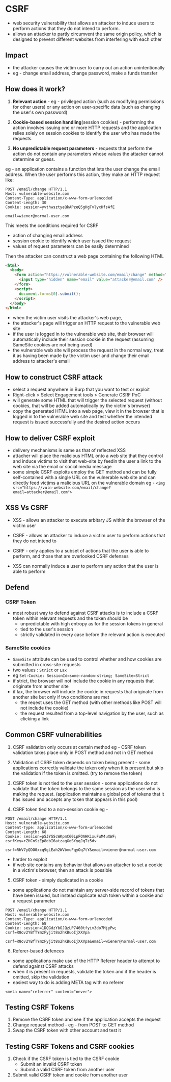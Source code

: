 # CSRF

- web security vulnerability that allows an attacker to induce users to perform actions that they do not intend to perform.
- allows an attacker to partly circumvent the same origin policy, which is designed to prevent different websites from interfering with each other

## Impact

- the attacker causes the victim user to carry out an action unintentionally
- eg - change email address, change password, make a funds transfer

## How does it work?

1. **Relevant action** - eg - privileged action (such as modifying permissions for other users) or any action on user-specific data (such as changing the user's own password)

2. **Cookie-based session handling**(session cookies) - performing the action involves issuing one or more HTTP requests and the application relies solely on session cookies to identify the user who has made the requests.

3. **No unpredictable request parameters** - requests that perform the action do not contain any parameters whose values the attacker cannot determine or guess.

eg - an application contains a function that lets the user change the email address. When the user performs this action, they make an HTTP request like:

```
POST /email/change HTTP/1.1
Host: vulnerable-website.com
Content-Type: application/x-www-form-urlencoded
Content-Length: 30
Cookie: session=yvthwsztyeQkAPzeQ5gHgTvlyxHfsAfE

email=wiener@normal-user.com
```

This meets the conditions required for CSRF

- action of changing email address
- session cookie to identify which user issued the request
- values of request parameters can be easily determined

Then the attacker can construct a web page containing the following HTML

```html
<html>
  <body>
    <form action="https://vulnerable-website.com/email/change" method="post">
      <input type="hidden" name="email" value="attacker@email.com" />
    </form>
    <script>
      document.forms[0].submit();
    </script>
  </body>
</html>
```

- when the victim user visits the attacker's web page,
- the attacker's page will trigger an HTTP request to the vulnerable web site
- if the user is logged in to the vulnerable web site, their browser will automatically include their session cookie in the request (assuming SameSite cookies are not being used)
- the vulnerable web site will process the request in the normal way, treat it as having been made by the victim user and change their email address to attacker's email

## How to construct CSRF attack

- select a request anywhere in Burp that you want to test or exploit
- Right-click > Select Engagement tools > Generate CSRF PoC
- will generate some HTML that will trigger the selected request (without cookies, that will be added automatically by the victim's browser)
- copy the generated HTML into a web page, view it in the browser that is logged in to the vulnerable web site and test whether the intended request is issued successfully and the desired action occurs

## How to deliver CSRF exploit

- delivery mechanisms is same as that of reflected XSS
- attacher will place the malicious HTML onto a web site that they control and induce victims to visit that web-site by feedin the user a link to the web site via the email or social media message
- some simple CSRF exploits employ the GET method and can be fully self-contained with a single URL on the vulnerable web site and can directly feed victims a malicious URL on the vulnerable domain
  eg - `<img src="https://vuln-website.com/email/change?email=attacker@email.com">`

## XSS Vs CSRF

- XSS - allows an attacker to execute arbitary JS within the browser of the victim user
- CSRF - allows an attacker to induce a victim user to perform actions that they do not intend to

- CSRF - only applies to a subset of actions that the user is able to perform, and those that are overlooked CSRF defenses
- XSS can normally induce a user to perform any action that the user is able to perform

## Defend

### CSRF Token

- most robust way to defend against CSRF attacks is to include a CSRF token within relevant requests and the token should be
  - unpredictable with high entropy as for the session tokens in general
  - tied to the user's session
  - strictly validated in every case before the relevant action is executed

### SameSite cookies

- `SameSite` attribute can be used to control whether and how cookies are submitted in cross-site requests
- two values : `Strict` or `Lax`
- eg `Set-Cookie: SessionId=some-random-string; SameSite=Strict`
- if strict, the browser will not include the cookie in any requests that originate from another site
- if lax, the browser will include the cookie in requests that originate from another site but only if two conditions are met
  - the reqest uses the GET method (with other methods like POST will not include the cookie)
  - the request resulted from a top-level navigation by the user, such as clicking a link

## Common CSRF vulnerabilities

1. CSRF validation only occurs at certain method eg - CSRF token validation takes place only in POST method and not in GET method

2. Validation of CSRF token depends on token being present - some applications correctly validate the token only when it is present but skip the validation if the token is omitted. (try to remove the token)

3. CSRF token is not tied to the user session - some applications do not validate that the token belongs to the same session as the user who is making the request. (application maintains a global pool of tokens that it has issued and accepts any token that appears in this pool)

4. CSRF token tied to a non-session cookie
   eg -

```
POST /email/change HTTP/1.1
Host: vulnerable-website.com
Content-Type: application/x-www-form-urlencoded
Content-Length: 68
Cookie: session=pSJYSScWKpmC60LpFOAHKixuFuM4uXWF; csrfKey=rZHCnSzEp8dbI6atzagGoSYyqJqTz5dv

csrf=RhV7yQDO0xcq9gLEah2WVbmuFqyOq7tY&email=wiener@normal-user.com
```

- harder to exploit
- if web site contains any behavior that allows an attacker to set a cookie in a victim's browser, then an attack is possible

5. CSRF token - simply duplicated in a cookie

- some applications do not maintain any server-side record of tokens that have been issued, but instead duplicate each token within a cookie and a request parameter

```
POST /email/change HTTP/1.1
Host: vulnerable-website.com
Content-Type: application/x-www-form-urlencoded
Content-Length: 68
Cookie: session=1DQGdzYbOJQzLP7460tfyiv3do7MjyPw; csrf=R8ov2YBfTYmzFyjit8o2hKBuoIjXXVpa

csrf=R8ov2YBfTYmzFyjit8o2hKBuoIjXXVpa&email=wiener@normal-user.com
```

6. Referer-based defences

- some applications make use of the HTTP Referer header to attempt to defend against CSRF attacks
- when it is present in requests, validate the token and if the header is omitted, skip the validation
- easiest way to do is adding META tag with no referer

```
<meta name="referrer" content="never">
```

## Testing CSRF Tokens

1. Remove the CSRF token and see if the application accepts the request
2. Change request method - eg - from POST to GET method
3. Swap the CSRF token with other account and test it

## Testing CSRF Tokens and CSRF cookies

1. Check if the CSRF token is tied to the CSRF cookie
   - Submit an invalid CSRF token
   - Submit a valid CSRF token from another user
2. Submit valid CSRF token and cookie from another user
